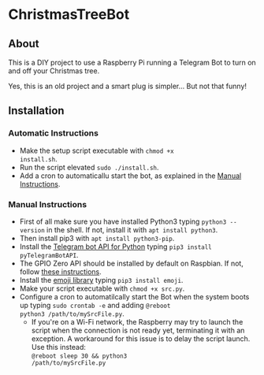 # ChristmasTreeBot

## About
This is a DIY project to use a Raspberry Pi running a Telegram Bot to turn on and off your Christmas tree.

Yes, this is an old project and a smart plug is simpler... But not that funny!

## Installation

### Automatic Instructions
* Make the setup script executable with <code>chmod +x install.sh</code>.
* Run the script elevated <code>sudo ./install.sh</code>.
* Add a cron to automaticallu start the bot, as explained in the [Manual Instructions](https://github.com/adryx92/ChristmasTreeBot#manual-instructions).

### Manual Instructions
* First of all make sure you have installed Python3 typing <code>python3 --version</code> in the shell. If not, install it with <code>apt install python3</code>.
* Then install pip3 with <code>apt install python3-pip</code>.
* Install the [Telegram bot API for Python](https://github.com/python-telegram-bot/python-telegram-bot) typing <code>pip3 install pyTelegramBotAPI</code>.
* The GPIO Zero API should be installed by default on Raspbian. If not, follow [these instructions](https://gpiozero.readthedocs.io/en/stable/installing.html).
* Install the [emoji library](https://pypi.org/project/emoji/) typing <code>pip3 install emoji</code>.
* Make your script executable with <code>chmod +x src.py</code>.
* Configure a cron to automatilcally start the Bot when the system boots up typing <code>sudo crontab -e</code> and adding <code>@reboot python3 /path/to/mySrcFile.py</code>. 
  * If you're on a Wi-Fi network, the Raspberry may try to launch the script when the connection is not ready yet, terminating it with an exception. A workaround for this issue is to delay the script launch. Use this instead:<br>
  <code>@reboot sleep 30 && python3 /path/to/mySrcFile.py</code>
